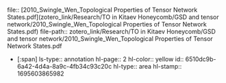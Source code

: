 file:: [2010_Swingle_Wen_Topological Properties of Tensor Network States.pdf](zotero_link/Research/TO in Kitaev Honeycomb/GSD and tensor network/2010_Swingle_Wen_Topological Properties of Tensor Network States.pdf)
file-path:: zotero_link/Research/TO in Kitaev Honeycomb/GSD and tensor network/2010_Swingle_Wen_Topological Properties of Tensor Network States.pdf

- [:span]
  ls-type:: annotation
  hl-page:: 2
  hl-color:: yellow
  id:: 6510dc9b-6a42-4d4a-8a9c-4fb34c93c20c
  hl-type:: area
  hl-stamp:: 1695603865982